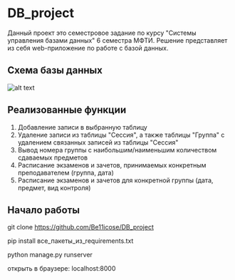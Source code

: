 # DB_project
Данный проект это семестровое задание по курсу "Системы управления базами данных" 6 семестра МФТИ.
Решение представляет из себя web-приложение по работе с базой данных.
## Схема базы данных

![alt text](DB_project/blob/master/scheme.png)

## Реализованные функции

1) Добавление записи в выбранную таблицу
2) Удаление записи из таблицы "Сессия", а также таблицы "Группа" с удалением связанных записей из таблицы "Сессия"
3) Вывод номера группы с наибольшим/наименьшим количеством сдаваемых предметов
4) Расписание экзаменов и зачетов, принимаемых конкретным преподавателем (группа, дата)
5) Расписание экзаменов и зачетов для конкретной группы (дата, предмет, вид контроля)

## Начало работы

git clone https://github.com/Be11icose/DB_project

pip install все_пакеты_из_requirements.txt

python manage.py runserver

открыть в браузере: localhost:8000
